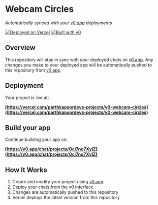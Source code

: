 # Webcam Circles

*Automatically synced with your [v0.app](https://v0.app) deployments*

[![Deployed on Vercel](https://img.shields.io/badge/Deployed%20on-Vercel-black?style=for-the-badge&logo=vercel)](https://vercel.com/parthkapoordevs-projects/v0-webcam-circles)
[![Built with v0](https://img.shields.io/badge/Built%20with-v0.app-black?style=for-the-badge)](https://v0.app/chat/projects/Oci7no7XylZ)

## Overview

This repository will stay in sync with your deployed chats on [v0.app](https://v0.app).
Any changes you make to your deployed app will be automatically pushed to this repository from [v0.app](https://v0.app).

## Deployment

Your project is live at:

**[https://vercel.com/parthkapoordevs-projects/v0-webcam-circles](https://vercel.com/parthkapoordevs-projects/v0-webcam-circles)**

## Build your app

Continue building your app on:

**[https://v0.app/chat/projects/Oci7no7XylZ](https://v0.app/chat/projects/Oci7no7XylZ)**

## How It Works

1. Create and modify your project using [v0.app](https://v0.app)
2. Deploy your chats from the v0 interface
3. Changes are automatically pushed to this repository
4. Vercel deploys the latest version from this repository